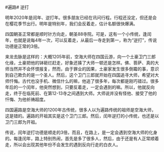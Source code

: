 #遍路# 逆打

明年2020年是闰年、逆打年。很多朋友已经在讯问行程。行程还没定，但还是会在樱花季节出行。明年是特别年，我们会反着走，估计名额很快爆满。

四国朝圣正常都是顺时针方向走，朝圣88寺院。可是，这有一个小传统，逢闰年，也就是说每4年一次，可以反着走，从最后一寺走到第一，称为“逆打”，传说功德是正常的3倍。

来龙去脉是这样的：大概1205年前，空海大师在四国云游，向一个土豪卫门三郎化缘，土豪把他的钵砸烂赶走，好象还揍了大师一顿还是怎样。佛、菩萨、真的大师当然并不会怀恨报复，然而，由于罪业的因果，土豪家发生很多倒霉的事，意识到自己欺负的是一个圣人。然后，这个卫门三郎就开始在四国追寻大师，希望对大师忏悔。古代也没手机、微信什么的嘛，他追了很多年，每次都是刚巧错过。很多年后的一个闰年，他突然想到，只要反着走，一定会遇到的嘛。所以，他就反向走，终于在临死前、在第12-13寺之间遇到大师。大师说并没有怪他、接受了他的忏悔、为他祈祷超度。

四国遍路是空海大师的1200年古传统，很多人以为遍路传统的祖师是空海大师，这是错的。遍路的开祖其实是这个卫门三郎。然后，闰年逆打的小传统，也还是以卫门三郎为开祖。

传说，闰年逆打功德是顺走的3倍，而且，在路上，是一定会遇到空海大师的化身的。每逢闰年，路上特别热闹，首先是多了很多人，然后，由于还是有人正常顺着走，所以会出现其他年份不会发生的遇到反向行走的白衣人。
